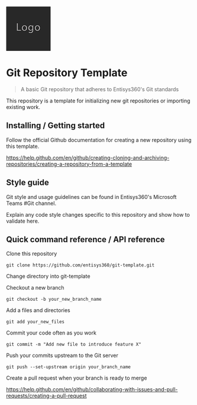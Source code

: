 ![Logo of the project](/docs/logo.sample.png)

# Git Repository Template
> A basic Git repository that adheres to Entisys360's Git standards

This repository is a template for initializing new git repositories or importing existing work.


## Installing / Getting started

Follow the official Github documentation for creating a new repository using this template.

https://help.github.com/en/github/creating-cloning-and-archiving-repositories/creating-a-repository-from-a-template


## Style guide

Git style and usage guidelines can be found in Entisys360's Microsoft Teams #Git channel.

Explain any code style changes specific to this repository and show how to validate here.


## Quick command reference / API reference

Clone this repository
```shell
git clone https://github.com/entisys360/git-template.git
```

Change directory into git-template

Checkout a new branch
```shell
git checkout -b your_new_branch_name
```

Add a files and directories
```shell
git add your_new_files
```

Commit your code often as you work
```shell
git commit -m "Add new file to introduce feature X"
```

Push your commits upstream to the Git server
```shell
git push --set-upstream origin your_branch_name
```

Create a pull request when your branch is ready to merge 

https://help.github.com/en/github/collaborating-with-issues-and-pull-requests/creating-a-pull-request

